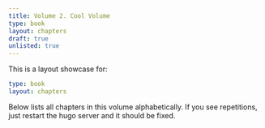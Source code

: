 ```yaml
---
title: Volume 2. Cool Volume
type: book
layout: chapters
draft: true
unlisted: true
---
```

This is a layout showcase for:

```yaml
type: book
layout: chapters
```

Below lists all chapters in this volume alphabetically. If you see repetitions, just restart the hugo server and it should be fixed.
